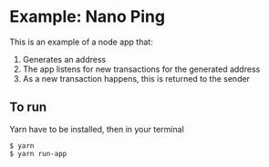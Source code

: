 # Example: Nano Ping

This is an example of a node app that:

1. Generates an address
2. The app listens for new transactions for the generated address
3. As a new transaction happens, this is returned to the sender

## To run

Yarn have to be installed, then in your terminal

    $ yarn 
    $ yarn run-app
